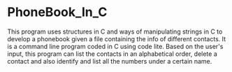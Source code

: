 # PhoneBook_In_C
This program uses structures in C and ways of manipulating strings in C to develop a phonebook given a file containing the info of different contacts. It is a command line program coded in C using code lite. Based on the user's input, this program can list the contacts in an alphabetical order, delete a contact and also identify and list all the numbers under a certain name.    
